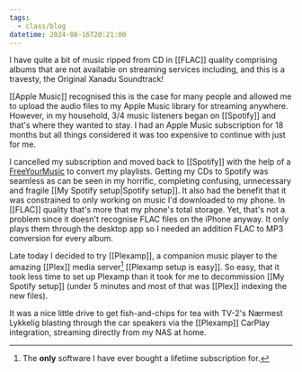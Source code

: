 ```yaml
---
tags:
  - class/blog
datetime: 2024-08-16T20:21:00
---
```

I have quite a bit of music ripped from CD in [[FLAC]] quality comprising albums that are not available on streaming services including, and this is a travesty, the Original Xanadu Soundtrack!

[[Apple Music]] recognised this is the case for many people and allowed me to upload the audio files to my Apple Music library for streaming anywhere. However, in my household, 3/4 music listeners began on [[Spotify]] and that's where they wanted to stay. I had an Apple Music subscription for 18 months but all things considered it was too expensive to continue with just for me.

I cancelled my subscription and moved back to [[Spotify]] with the help of a [FreeYourMusic](https://freeyourmusic.com) to convert my playlists. Getting my CDs to Spotify was seamless as can be seen in my horrific, completing confusing, unnecessary and fragile [[My Spotify setup|Spotify setup]]. It also had the benefit that it was constrained to only working on music I'd downloaded to my phone. In [[FLAC]] quality that's more that my phone's total storage. Yet, that's not a problem since it doesn't recognise FLAC files on the iPhone anyway. It only plays them through the desktop app so I needed an addition FLAC to MP3 conversion for every album.

Late today I decided to try [[Plexamp]], a companion music player to the amazing [[Plex]] media server[^1] [[Plexamp setup is easy]]. So easy, that it took less time to set up Plexamp than it took for me to decommission [[My Spotify setup]] (under 5 minutes and most of that was [[Plex]] indexing the new files).

It was a nice little drive to get fish-and-chips for tea with TV-2's Nærmest Lykkelig blasting through the car speakers via the [[Plexamp]] CarPlay integration, streaming directly from my NAS at home.

[^1]: The **only** software I have ever bought a lifetime subscription for.